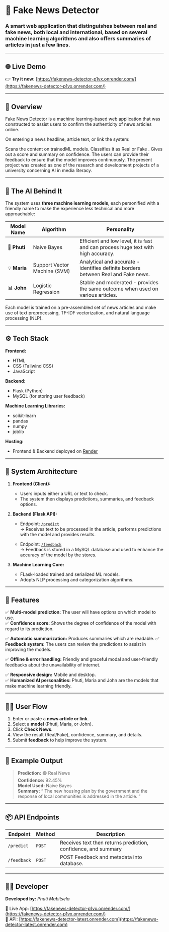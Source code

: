 # 📰 Fake News Detector  

### A smart web application that distinguishes between **real** and **fake** news, both local and international, based on several machine learning algorithms and also offers summaries of articles in just a few lines.
 

---

## 🌐 Live Demo  

👉 **Try it now:** [https://fakenews-detector-p1vx.onrender.com/](https://fakenews-detector-p1vx.onrender.com/)  

---

## 📖 Overview  

Fake News Detector is a machine learning-based web application that was constructed to assist users to confirm the authenticity of news articles online.
  
On entering a news headline, article text, or link the system:

Scans the content on trainedML models.
Classifies it as Real  or Fake .
Gives out a score and summary on confidence.
The users can provide their feedback to ensure that the model improves continuously.
The present project was created as one of the research and development projects of a university concerning AI in media literacy.

---

## 🤖 The AI Behind It  

The system uses **three machine learning models**, each personified with a friendly name to make the experience less technical and more approachable:

| Model Name | Algorithm | Personality |
|-------------|------------|-------------|
| 🧠 **Phuti** | Naive Bayes | Efficient and low level, it is fast and can process huge text with high accuracy. |
| 💡 **Maria** | Support Vector Machine (SVM) |Analytical and accurate - identifies definite borders between Real and Fake news. |
| 📊 **John** | Logistic Regression | 	Stable and moderated - provides the same outcome when used on various articles. |

Each model is trained on a pre-assembled set of news articles and make use of text preprocessing, TF-IDF vectorization, and natural language processing (NLP).


---

## ⚙️ Tech Stack  

**Frontend:**  
- HTML  
- CSS (Tailwind CSS)  
- JavaScript  

**Backend:**  
- Flask (Python)  
- MySQL (for storing user feedback)  

**Machine Learning Libraries:**  
- scikit-learn  
- pandas  
- numpy  
- joblib  

**Hosting:**  
- Frontend & Backend deployed on [Render](https://render.com)

---

## 🧩 System Architecture  

1. **Frontend (Client):**  
   - Users inputs either a URL or text to check.
   - The system then displays predictions, summaries, and feedback options.  

2. **Backend (Flask API):**  
   - Endpoint: [`/predict`](https://fakenews-detector-latest.onrender.com/predict)  
     → Receives text to be processed in the article, performs predictions with the model and provides results.
  
   - Endpoint: [`/feedback`](https://fakenews-detector-latest.onrender.com/feedback)  
     → Feedback is stored in a MySQL database and used to enhance the accuracy of the model by the stores.


3. **Machine Learning Core:**  
   - FLask-loaded trained and serialized ML models. 
   - Adopts NLP processing and categorization algorithms.  

---

## 🧠 Features  

✅ **Multi-model prediction:** The user will have options on which model to use.  
✅ **Confidence score:** Shows the degree of confidence of the model with regard to its prediction.
 
✅ **Automatic summarization:** Produces summaries which are readable. 
✅ **Feedback system:** The users can review the predictions to assist in improving the models.
  
✅ **Offline & error handling:** Friendly and graceful modal and user-friendly feedbacks about the unavailability of internet.
  
✅ **Responsive design:** Mobile and desktop.  
✅ **Humanized AI personalities:** Phuti, Maria and John are the models that make machine learning friendly.

---

## 🧍‍♂️ User Flow  

1. Enter or paste a **news article or link**.  
2. Select a **model** (Phuti, Maria, or John).  
3. Click **Check News**.  
4. View the result (Real/Fake), confidence, summary, and details.  
5. Submit **feedback** to help improve the system.  

---

## 🧾 Example Output  

> **Prediction:** 🟢 Real News  
> **Confidence:** 92.45%  
> **Model Used:** Naive Bayes  
> **Summary:** “ The new housing plan by the government and the response of local communities is addressed in the article.
”

---

## 📦 API Endpoints  

| Endpoint | Method | Description |
|-----------|--------|-------------|
| `/predict` | `POST` | Receives text then returns prediction, confidence, and summary |
| `/feedback` | `POST` | POST Feedback and metadata into database. |

---

## 🧑‍💻 Developer  

**Developed by:** *Phuti Mabitsela*  

🔗 Live App: [https://fakenews-detector-p1vx.onrender.com/](https://fakenews-detector-p1vx.onrender.com/)  
🔗 API: [https://fakenews-detector-latest.onrender.com](https://fakenews-detector-latest.onrender.com)  
